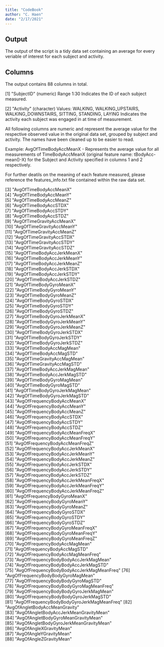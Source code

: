 ```yaml
---
title: "CodeBook"
author: "C. Haen"
date: "2/17/2021"
---
```


## Output

The output of the script is a tidy data set containing an average for every
veriable of interest for each subject and activity.

## Columns

The output contains 88 columns in total.

[1] "SubjectID"
(numeric)
Range 1:30
Indicates the ID of each subject measured.

[2] "Activity"
(character) 
Values: WALKING, WALKING_UPSTAIRS, WALKING_DOWNSTAIRS, SITTING, STANDING, LAYING
Indicates the activity each subject was engaged in at time of measurement.

All following columns are numeric and represent the average value for the
respective observed value in the original data set, grouped by subject and
activity. The names have been cleaned up to be easier to read.

Example: AvgOfTimeBodyAccMeanX - Represents the average value for all
measurements of TimeBodyAccMeanX (original feature name: tBodyAcc-mean()-X) for
the Subject and Activity specified in columns 1 and 2 respectively.

For further deatils on the meaning of each feature measured, please reference
the features_info.txt file contained within the raw data set.

[3] "AvgOfTimeBodyAccMeanX"                    
[4] "AvgOfTimeBodyAccMeanY"                    
[5] "AvgOfTimeBodyAccMeanZ"                    
[6] "AvgOfTimeBodyAccSTDX"                     
[7] "AvgOfTimeBodyAccSTDY"                     
[8] "AvgOfTimeBodyAccSTDZ"                     
[9] "AvgOfTimeGravityAccMeanX"                 
[10] "AvgOfTimeGravityAccMeanY"                 
[11] "AvgOfTimeGravityAccMeanZ"                 
[12] "AvgOfTimeGravityAccSTDX"                  
[13] "AvgOfTimeGravityAccSTDY"                  
[14] "AvgOfTimeGravityAccSTDZ"                  
[15] "AvgOfTimeBodyAccJerkMeanX"                
[16] "AvgOfTimeBodyAccJerkMeanY"                
[17] "AvgOfTimeBodyAccJerkMeanZ"                
[18] "AvgOfTimeBodyAccJerkSTDX"                 
[19] "AvgOfTimeBodyAccJerkSTDY"                 
[20] "AvgOfTimeBodyAccJerkSTDZ"                 
[21] "AvgOfTimeBodyGyroMeanX"                   
[22] "AvgOfTimeBodyGyroMeanY"                   
[23] "AvgOfTimeBodyGyroMeanZ"                   
[24] "AvgOfTimeBodyGyroSTDX"                    
[25] "AvgOfTimeBodyGyroSTDY"                    
[26] "AvgOfTimeBodyGyroSTDZ"                    
[27] "AvgOfTimeBodyGyroJerkMeanX"               
[28] "AvgOfTimeBodyGyroJerkMeanY"               
[29] "AvgOfTimeBodyGyroJerkMeanZ"               
[30] "AvgOfTimeBodyGyroJerkSTDX"                
[31] "AvgOfTimeBodyGyroJerkSTDY"                
[32] "AvgOfTimeBodyGyroJerkSTDZ"                
[33] "AvgOfTimeBodyAccMagMean"                  
[34] "AvgOfTimeBodyAccMagSTD"                   
[35] "AvgOfTimeGravityAccMagMean"               
[36] "AvgOfTimeGravityAccMagSTD"                
[37] "AvgOfTimeBodyAccJerkMagMean"              
[38] "AvgOfTimeBodyAccJerkMagSTD"               
[39] "AvgOfTimeBodyGyroMagMean"                 
[40] "AvgOfTimeBodyGyroMagSTD"                  
[41] "AvgOfTimeBodyGyroJerkMagMean"             
[42] "AvgOfTimeBodyGyroJerkMagSTD"              
[43] "AvgOfFrequencyBodyAccMeanX"               
[44] "AvgOfFrequencyBodyAccMeanY"               
[45] "AvgOfFrequencyBodyAccMeanZ"               
[46] "AvgOfFrequencyBodyAccSTDX"                
[47] "AvgOfFrequencyBodyAccSTDY"                
[48] "AvgOfFrequencyBodyAccSTDZ"                
[49] "AvgOfFrequencyBodyAccMeanFreqX"           
[50] "AvgOfFrequencyBodyAccMeanFreqY"           
[51] "AvgOfFrequencyBodyAccMeanFreqZ"           
[52] "AvgOfFrequencyBodyAccJerkMeanX"           
[53] "AvgOfFrequencyBodyAccJerkMeanY"           
[54] "AvgOfFrequencyBodyAccJerkMeanZ"           
[55] "AvgOfFrequencyBodyAccJerkSTDX"            
[56] "AvgOfFrequencyBodyAccJerkSTDY"            
[57] "AvgOfFrequencyBodyAccJerkSTDZ"            
[58] "AvgOfFrequencyBodyAccJerkMeanFreqX"       
[59] "AvgOfFrequencyBodyAccJerkMeanFreqY"       
[60] "AvgOfFrequencyBodyAccJerkMeanFreqZ"       
[61] "AvgOfFrequencyBodyGyroMeanX"              
[62] "AvgOfFrequencyBodyGyroMeanY"              
[63] "AvgOfFrequencyBodyGyroMeanZ"              
[64] "AvgOfFrequencyBodyGyroSTDX"               
[65] "AvgOfFrequencyBodyGyroSTDY"               
[66] "AvgOfFrequencyBodyGyroSTDZ"               
[67] "AvgOfFrequencyBodyGyroMeanFreqX"          
[68] "AvgOfFrequencyBodyGyroMeanFreqY"          
[69] "AvgOfFrequencyBodyGyroMeanFreqZ"          
[70] "AvgOfFrequencyBodyAccMagMean"             
[71] "AvgOfFrequencyBodyAccMagSTD"              
[72] "AvgOfFrequencyBodyAccMagMeanFreq"         
[73] "AvgOfFrequencyBodyBodyAccJerkMagMean"     
[74] "AvgOfFrequencyBodyBodyAccJerkMagSTD"      
[75] "AvgOfFrequencyBodyBodyAccJerkMagMeanFreq" 
[76] "AvgOfFrequencyBodyBodyGyroMagMean"        
[77] "AvgOfFrequencyBodyBodyGyroMagSTD"         
[78] "AvgOfFrequencyBodyBodyGyroMagMeanFreq"    
[79] "AvgOfFrequencyBodyBodyGyroJerkMagMean"    
[80] "AvgOfFrequencyBodyBodyGyroJerkMagSTD"     
[81] "AvgOfFrequencyBodyBodyGyroJerkMagMeanFreq"
[82] "AvgOfAngletBodyAccMeanGravity"            
[83] "AvgOfAngletBodyAccJerkMeanGravityMean"    
[84] "AvgOfAngletBodyGyroMeanGravityMean"       
[85] "AvgOfAngletBodyGyroJerkMeanGravityMean"   
[86] "AvgOfAngleXGravityMean"                   
[87] "AvgOfAngleYGravityMean"                   
[88] "AvgOfAngleZGravityMean"  
